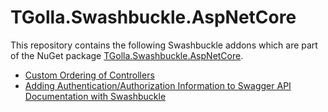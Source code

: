 ﻿# TGolla.Swashbuckle.AspNetCore

This repository contains the following Swashbuckle addons which are part of the NuGet package [TGolla.Swashbuckle.AspNetCore](https://www.nuget.org/packages/TGolla.Swashbuckle.AspNetCore). 

- [Custom Ordering of Controllers](https://github.com/tgolla/TGolla.Swashbuckle.AspNetCore/blob/main/TGolla.Swashbuckle.AspNetCore/2021-9-16-swashbucklecustom-ordering-of-controllers.md)
- [Adding Authentication/Authorization Information to Swagger API Documentation with Swashbuckle](https://github.com/tgolla/TGolla.Swashbuckle.AspNetCore/blob/main/TGolla.Swashbuckle.AspNetCore/2023-4-20-adding-authentication-authorization-information-to-swagger-api-documentation-with-swashbuckle.md)
